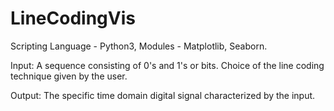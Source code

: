 # LineCodingVis

Scripting Language - Python3, Modules - Matplotlib, Seaborn.

Input:  A sequence consisting of 0's and 1's or bits.
       Choice of the line coding technique given by the user.

Output: The specific time domain digital signal characterized by the input.
